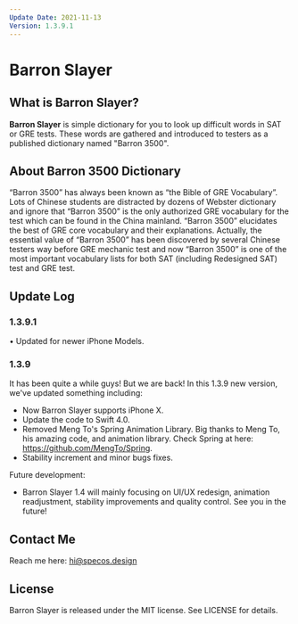 ```yaml
---
Update Date: 2021-11-13
Version: 1.3.9.1
---
```


# Barron Slayer

## What is Barron Slayer?

**Barron Slayer** is simple dictionary for you to look up difficult words in SAT or GRE tests. These words are gathered and introduced to testers as a published dictionary named "Barron 3500".

## About Barron 3500 Dictionary

“Barron 3500” has always been known as “the Bible of GRE Vocabulary”. Lots of Chinese students are distracted by dozens of Webster dictionary and ignore that “Barron 3500” is the only authorized GRE vocabulary for the test which can be found in the China mainland. “Barron 3500” elucidates the best of GRE core vocabulary and their explanations. Actually, the essential value of “Barron 3500” has been discovered by several Chinese testers way before GRE mechanic test and now “Barron 3500” is one of the most important vocabulary lists for both SAT (including Redesigned SAT) test and GRE test.

## Update Log

### 1.3.9.1

• Updated for newer iPhone Models.

### 1.3.9

It has been quite a while guys! But we are back! In this 1.3.9 new version, we've updated something including:
- Now Barron Slayer supports iPhone X.
- Update the code to Swift 4.0.
- Removed Meng To's Spring Animation Library. Big thanks to Meng To, his amazing code, and animation library. Check Spring at here: https://github.com/MengTo/Spring.
- Stability increment and minor bugs fixes.

Future development:

- Barron Slayer 1.4 will mainly focusing on UI/UX redesign, animation readjustment, stability improvements and quality control. See you in the future!

## Contact Me

Reach me here: hi@specos.design

## License

Barron Slayer is released under the MIT license. See LICENSE for details.
